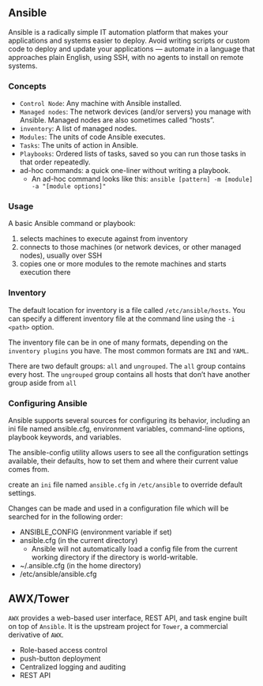 ## Ansible
Ansible is a radically simple IT automation platform that makes your applications and systems easier to deploy. Avoid writing scripts or custom code to deploy and update your applications — automate in a language that approaches plain English, using SSH, with no agents to install on remote systems.

### Concepts
- `Control Node`: Any machine with Ansible installed.
- `Managed nodes`: The network devices (and/or servers) you manage with Ansible. Managed nodes are also sometimes called “hosts”.
- `inventory`: A list of managed nodes.
- `Modules`: The units of code Ansible executes.
- `Tasks`: The units of action in Ansible.
- `Playbooks`: Ordered lists of tasks, saved so you can run those tasks in that order repeatedly.
- ad-hoc commands: a quick one-liner without writing a playbook.
    - An ad-hoc command looks like this: `ansible [pattern] -m [module] -a "[module options]"`

### Usage
A basic Ansible command or playbook:
1. selects machines to execute against from inventory
2. connects to those machines (or network devices, or other managed nodes), usually over SSH
3. copies one or more modules to the remote machines and starts execution there

### Inventory
The default location for inventory is a file called `/etc/ansible/hosts`. You can specify a different inventory file at the command line using the `-i <path>` option.

The inventory file can be in one of many formats, depending on the `inventory plugins` you have. The most common formats are `INI` and `YAML`.

There are two default groups: `all` and `ungrouped`. The `all` group contains every host. The `ungrouped` group contains all hosts that don’t have another group aside from `all`

### Configuring Ansible
Ansible supports several sources for configuring its behavior, including an ini file named ansible.cfg, environment variables, command-line options, playbook keywords, and variables.

The ansible-config utility allows users to see all the configuration settings available, their defaults, how to set them and where their current value comes from.

create an `ini` file named `ansible.cfg` in `/etc/ansible` to override default settings.

Changes can be made and used in a configuration file which will be searched for in the following order:
- ANSIBLE_CONFIG (environment variable if set)
- ansible.cfg (in the current directory)
    - Ansible will not automatically load a config file from the current working directory if the directory is world-writable.
- ~/.ansible.cfg (in the home directory)
- /etc/ansible/ansible.cfg

## AWX/Tower
`AWX` provides a web-based user interface, REST API, and task engine built on top of `Ansible`. It is the upstream project for `Tower`, a commercial derivative of `AWX`.

- Role-based access control
- push-button deployment
- Centralized logging and auditing
- REST API

